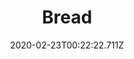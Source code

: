 ---
templateKey: blog-post
featuredpost: false
date: 2020-02-23T00:22:22.711Z
title: Bread
description: A crusty baguette. 
type: cooking
sellPrice: 60
energy: 50
health: 22
featuredimage: /img/Bread.png
tags:
  - Wheat Flour
  - edible
---